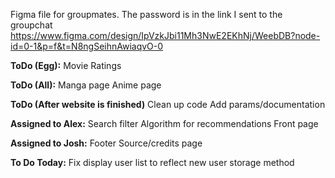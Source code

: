 Figma file for groupmates. The password is in the link I sent to the groupchat
https://www.figma.com/design/IpVzkJbi11Mh3NwE2EKhNj/WeebDB?node-id=0-1&p=f&t=N8ngSeihnAwiaqvO-0

**ToDo (Egg):**
Movie Ratings

**ToDo (All):**
Manga page
Anime page

**ToDo (After website is finished)**
Clean up code
Add params/documentation

**Assigned to Alex:**
Search filter
Algorithm for recommendations
Front page

**Assigned to Josh:**
Footer
Source/credits page

**To Do Today:**
Fix display user list to reflect new user storage method

